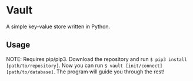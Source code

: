 # Vault
A simple key-value store written in Python. 

## Usage
NOTE: Requires pip/pip3. Download the repository and run `$ pip3 install [path/to/repository]`. Now you can run `$ vault [init/connect] [path/to/database]`. The program will guide you through the rest!